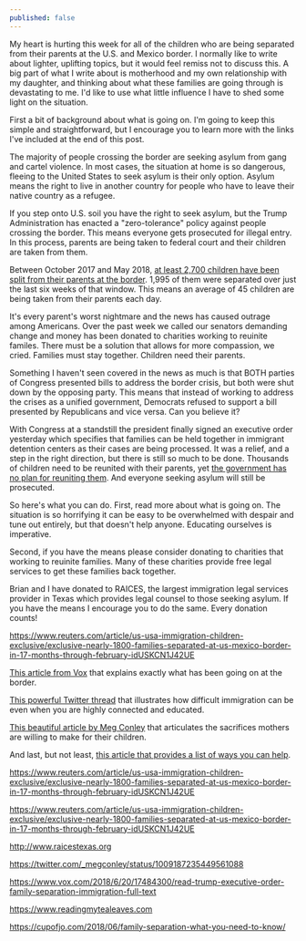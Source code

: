 ```yaml
---
published: false
---
```

My heart is hurting this week for all of the children who are being separated from their parents at the U.S. and Mexico border. I normally like to write about lighter, uplifting topics, but it would feel remiss not to discuss this. A big part of what I write about is motherhood and my own relationship with my daughter, and thinking about what these families are going through is devastating to me. I'd like to use what little influence I have to shed some light on the situation. 

First a bit of background about what is going on. I'm going to keep this simple and straightforward, but I encourage you to learn more with the links I've included at the end of this post. 

The majority of people crossing the border are seeking asylum from gang and cartel violence. In most cases, the situation at home is so dangerous, fleeing to the United States to seek asylum is their only option. Asylum means the right to live in another country for people who have to leave their native country as a refugee. 

If you step onto U.S. soil you have the right to seek asylum, but the Trump Administration has enacted a "zero-tolerance" policy against people crossing the border. This means everyone gets prosecuted for illegal entry. In this process, parents are being taken to federal court and their children are taken from them.

Between October 2017 and May 2018, [at least 2,700 children have been split from their parents at the border](https://www.vox.com/2018/6/11/17443198/children-immigrant-families-separated-parents). 1,995 of them were separated over just the last six weeks of that window. This means an average of 45 children are being taken from their parents each day. 

It's every parent's worst nightmare and the news has caused outrage among Americans. Over the past week we called our senators demanding change and money has been donated to charities working to reuinite familes. There must be a solution that allows for more compassion, we cried. Families must stay together. Children need their parents. 

Something I haven't seen covered in the news as much is that BOTH parties of Congress presented bills to address the border crisis, but both were shut down by the opposing party. This means that instead of working to address the crises as a unified government, Democrats refused to support a bill presented by Republicans and vice versa. Can you believe it? 

With Congress at a standstill the president finally signed an executive order yesterday which specifies that families can be held together in immigrant detention centers as their cases are being processed. It was a relief, and a step in the right direction, but there is still so much to be done. Thousands of children need to be reunited with their parents, yet [the government has no plan for reuniting them](https://www.vox.com/2018/6/20/17484300/read-trump-executive-order-family-separation-immigration-full-text). And everyone seeking asylum will still be prosecuted. 

So here's what you can do. First, read more about what is going on. The situation is so horrifying it can be easy to be overwhelmed with  despair and tune out entirely, but that doesn't help anyone. Educating ourselves is imperative. 

Second, if you have the means please consider donating to charities that working to reuinite families. Many of these charities provide free legal services to get these families back together. 

Brian and I have donated to RAICES, the largest immigration legal services provider in Texas which provides legal counsel to those seeking asylum. If you have the means I encourage you to do the same. Every donation counts!

https://www.reuters.com/article/us-usa-immigration-children-exclusive/exclusive-nearly-1800-families-separated-at-us-mexico-border-in-17-months-through-february-idUSKCN1J42UE

[This article from Vox](https://www.vox.com/2018/6/11/17443198/children-immigrant-families-separated-parents) that explains exactly what has been going on at the border. 

[This powerful Twitter thread](https://twitter.com/petit_elefant/status/1008131022280519680) that illustrates how difficult immigration can be even when you are highly connected and educated. 

[This beautiful article by Meg Conley](https://medium.com/s/story/suffer-little-children-8a204503eb9e) that articulates the sacrifices mothers are willing to make for their children. 

And last, but not least, [this article that provides a list of ways you can help](https://slate.com/news-and-politics/2018/06/how-you-can-fight-family-separation-at-the-border.html  ).

https://www.reuters.com/article/us-usa-immigration-children-exclusive/exclusive-nearly-1800-families-separated-at-us-mexico-border-in-17-months-through-february-idUSKCN1J42UE

https://www.reuters.com/article/us-usa-immigration-children-exclusive/exclusive-nearly-1800-families-separated-at-us-mexico-border-in-17-months-through-february-idUSKCN1J42UE

http://www.raicestexas.org

https://twitter.com/_megconley/status/1009187235449561088

https://www.vox.com/2018/6/20/17484300/read-trump-executive-order-family-separation-immigration-full-text

https://www.readingmytealeaves.com

https://cupofjo.com/2018/06/family-separation-what-you-need-to-know/
